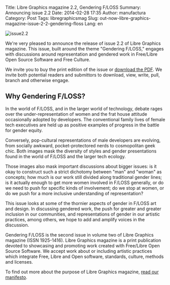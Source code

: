 Title: Libre Graphics magazine 2.2, Gendering F/LOSS
Summary: Announcing issue 2.2
Date: 2014-02-28 17:35
Author: manufactura
Category: Post
Tags: libregraphicsmag
Slug: out-now-libre-graphics-magazine-issue-2-2-gendering-floss
Lang: en

![issue2.2](http://media.manufacturaindependente.org/issue2.2.jpg)

We're very pleased to announce the release of issue 2.2 of Libre
Graphics magazine. This issue, built around the theme "Gendering
F/LOSS," engages with discussions around representation and gendered
work in Free/Libre Open Source Software and Free Culture.

We invite you to buy the print edition of the issue or [download the
PDF](http://libregraphicsmag.com/ "Issues"). We invite both potential
readers and submittors to download, view, write, pull, branch and
otherwise engage.

Why Gendering F/LOSS?
---------------------

In the world of F/LOSS, and in the larger world of technology, debate
rages over the under-representation of women and the frat house attitude
occasionally adopted by developers. The conventional family lives of
female tech executives are held up as positive examples of progress in
the battle for gender equity.

Conversely, pop-cultural representations of male developers are
evolving, from socially awkward, pocket-protectored nerds to
cosmopolitan geek chic. Both images mask the diversity of styles and
gender presentations found in the world of F/LOSS and the larger tech
ecology.

Those images also mask important discussions about bigger issues: is it
okay to construct such a strict dichotomy between "man" and "woman" as
concepts; how much is our work still divided along traditional gender
lines; is it actually enough to get more women involved in F/LOSS
generally, or do we need to push for specific kinds of involvement; do
we stop at women, or do we push for a more inclusive understanding of
representation?

This issue looks at some of the thornier aspects of gender in F/LOSS art
and design. In discussing gendered work, the push for greater and
greater inclusion in our communities, and representations of gender in
our artistic practices, among others, we hope to add and amplify voices
in the discussion.

Gendering F/LOSS is the second issue in volume two of Libre Graphics
magazine (ISSN 1925-1416). Libre Graphics magazine is a print
publication devoted to showcasing and promoting work created with
Free/Libre Open Source Software. We accept work about or including
artistic practices which integrate Free, Libre and Open software,
standards, culture, methods and licenses.

To find out more about the purpose of Libre Graphics magazine, [read our
manifesto](http://libregraphicsmag.com/manifesto/ "Manifesto").

